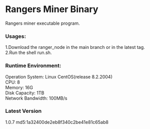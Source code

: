 # Rangers Miner Binary

Rangers miner executable program.

### Usages:

1.Download the ranger_node in the main branch or in the latest tag.  
2.Run the shell run.sh.

### Runtime Environment:

Operation System:  Linux CentOS(release 8.2.2004)  
CPU: 8   
Memory:  16G   
Disk Capacity: 1TB   
Network Bandwidth: 100MB/s  

### Latest Version  
1.0.7
md5:1a32400de2eb8f340c2be41e81c65ab8
